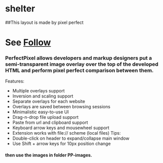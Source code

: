 # shelter
##This layout is made by pixel perfect
# See [Follow](https://maksym-rozhko.github.io/shelter/pages/main/)

### PerfectPixel allows developers and markup designers put a semi-transparent image overlay over the top of the developed HTML and perform pixel perfect comparison between them. 
Features: 
  * Multiple overlays support 
  * Inversion and scaling support 
  * Separate overlays for each website 
  * Overlays are saved between browsing sessions 
  * Minimalistic easy-to-use UI 
  * Drag-n-drop file upload support 
  * Paste from url and clipboard support 
  * Keyboard arrow keys and mousewheel support 
  * Extension works with file:// scheme (local files) Tips: 
  * Double-click on header to expand/collapse main window 
  * Use Shift + arrow keys for 10px position change 
  
#### then use the images in folder PP-images. 

